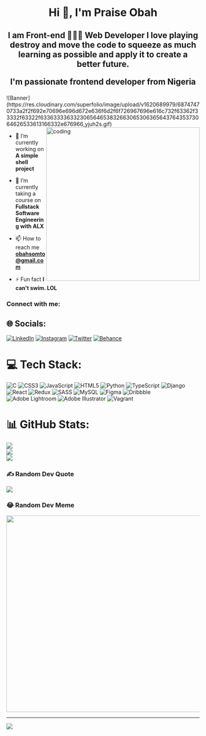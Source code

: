 <h1 align="center">Hi 👋, I'm Praise Obah</h1>
<h2 align="center">I am Front-end 👨🏻‍💻 Web Developer I love playing destroy and move the code to squeeze as much learning as possible and apply it to create a better future. <p>I'm passionate frontend developer from Nigeria</p></h2>
![Banner](https://res.cloudinary.com/superfolio/image/upload/v1620689979/68747470733a2f2f692e70696e696d672e636f6d2f6f726967696e616c732f63362f33332f63322f63363333633230656465383266306530636564376435373064626533613166332e676966_yjuh2s.gif)
<img align="right" alt="coding" width="400" src="https://media0.giphy.com/media/v1.Y2lkPTc5MGI3NjExNWRlMTY3MmZjOGRlMTI5MzA5ZDUzYzA5MTUzN2RlMTcxYmUyZGUyMCZjdD1n/TFPdmm3rdzeZ0kP3zG/giphy.gif">

- 🔭 I’m currently working on **A simple shell project**

- 🌱 I’m currently taking a course on **Fullstack Software Engineering with ALX**

- 📫 How to reach me **obahsomto@gmail.com**

- ⚡ Fun fact **I can't swim. LOL**

<h3 align="left">Connect with me:</h3>
<p align="left">
</p>


## 🌐 Socials:
 [![LinkedIn](https://img.shields.io/badge/LinkedIn-%230077B5.svg?logo=linkedin&logoColor=white)](https://linkedin.com/in/praise-obah-403601231/) [![Instagram](https://img.shields.io/badge/Instagram-%23E4405F.svg?logo=Instagram&logoColor=white)](https://instagram.com/_obah) [![Twitter](https://img.shields.io/badge/Twitter-%231DA1F2.svg?logo=Twitter&logoColor=white)](https://twitter.com/blackobs__) [![Behance](https://img.shields.io/badge/Behance-1769ff?logo=behance&logoColor=white)](https://behance.net/praiseobah)

# 💻 Tech Stack:
![C](https://img.shields.io/badge/c-%2300599C.svg?style=for-the-badge&logo=c&logoColor=white) ![CSS3](https://img.shields.io/badge/css3-%231572B6.svg?style=for-the-badge&logo=css3&logoColor=white) ![JavaScript](https://img.shields.io/badge/javascript-%23323330.svg?style=for-the-badge&logo=javascript&logoColor=%23F7DF1E) ![HTML5](https://img.shields.io/badge/html5-%23E34F26.svg?style=for-the-badge&logo=html5&logoColor=white) ![Python](https://img.shields.io/badge/python-3670A0?style=for-the-badge&logo=python&logoColor=ffdd54) ![TypeScript](https://img.shields.io/badge/typescript-%23007ACC.svg?style=for-the-badge&logo=typescript&logoColor=white) ![Django](https://img.shields.io/badge/django-%23092E20.svg?style=for-the-badge&logo=django&logoColor=white) ![React](https://img.shields.io/badge/react-%2320232a.svg?style=for-the-badge&logo=react&logoColor=%2361DAFB) ![Redux](https://img.shields.io/badge/redux-%23593d88.svg?style=for-the-badge&logo=redux&logoColor=white) ![SASS](https://img.shields.io/badge/SASS-hotpink.svg?style=for-the-badge&logo=SASS&logoColor=white) ![MySQL](https://img.shields.io/badge/mysql-%2300f.svg?style=for-the-badge&logo=mysql&logoColor=white) 	![Figma](https://img.shields.io/badge/figma-%23F24E1E.svg?style=for-the-badge&logo=figma&logoColor=white) ![Dribbble](https://img.shields.io/badge/Dribbble-EA4C89?style=for-the-badge&logo=dribbble&logoColor=white) ![Adobe Lightroom](https://img.shields.io/badge/Adobe%20Lightroom-31A8FF.svg?style=for-the-badge&logo=Adobe%20Lightroom&logoColor=white) ![Adobe Illustrator](https://img.shields.io/badge/adobeillustrator-%23FF9A00.svg?style=for-the-badge&logo=adobeillustrator&logoColor=white) ![Vagrant](https://img.shields.io/badge/vagrant-%231563FF.svg?style=for-the-badge&logo=vagrant&logoColor=white)
# 📊 GitHub Stats:
![](https://github-readme-stats.vercel.app/api?username=obahblack&theme=merko&hide_border=true&include_all_commits=true&count_private=true)<br/>
![](https://github-readme-streak-stats.herokuapp.com/?user=obahblack&theme=merko&hide_border=true)<br/>
![](https://github-readme-stats.vercel.app/api/top-langs/?username=obahblack&theme=merko&hide_border=true&include_all_commits=true&count_private=true&layout=compact)

### ✍️ Random Dev Quote
![](https://quotes-github-readme.vercel.app/api?type=vetical&theme=radical)

### 😂 Random Dev Meme
<img src="https://random-memer.herokuapp.com/" width="512px"/>

---
[![](https://visitcount.itsvg.in/api?id=obahblack&icon=0&color=0)](https://visitcount.itsvg.in)

<!-- Proudly created with GPRM ( https://gprm.itsvg.in ) -->
<!---
obahblack/obahblack is a ✨ special ✨ repository because its `README.md` (this file) appears on your GitHub profile.
You can click the Preview link to take a look at your changes.
--->
